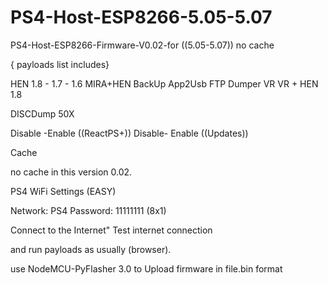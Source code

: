 # PS4-Host-ESP8266-5.05-5.07
PS4-Host-ESP8266-Firmware-V0.02-for ((5.05-5.07)) no cache

{ payloads list includes} 

HEN 1.8 - 1.7 - 1.6
MIRA+HEN
BackUp
App2Usb
FTP
Dumper
VR
VR + HEN 1.8

DISCDump 50X

Disable -Enable ((ReactPS+))
Disable- Enable ((Updates))

Cache

no cache in this version 0.02.


PS4 WiFi Settings (EASY)

Network: PS4
Password: 11111111      (8x1)


Connect to the Internet"
Test internet connection

 and run payloads as usually (browser). 


use NodeMCU-PyFlasher 3.0 to Upload firmware in file.bin format
